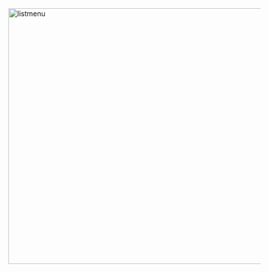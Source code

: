 <img width="510" height="510" alt="listmenu" src="https://github.com/user-attachments/assets/057705df-b74a-4246-b188-e206df047480" />
